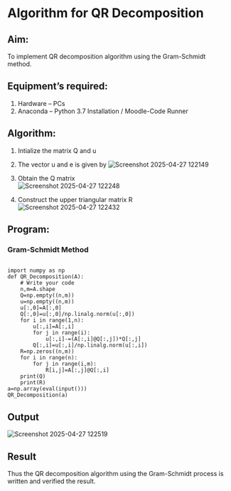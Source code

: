 # Algorithm for QR Decomposition
## Aim:
To implement QR decomposition algorithm using the Gram-Schmidt method.
## Equipment’s required:
1.	Hardware – PCs
2.	Anaconda – Python 3.7 Installation / Moodle-Code Runner
## Algorithm:
1.	Intialize the matrix Q and u
2.	The vector u and e is given by
![Screenshot 2025-04-27 122149](https://github.com/user-attachments/assets/28b9a640-091d-4ac7-8597-ce67aad2039b)
    
3.	Obtain the Q matrix   
![Screenshot 2025-04-27 122248](https://github.com/user-attachments/assets/83daffcc-2fb1-4f23-b971-34b58517ec33)

4.	Construct the upper triangular matrix R
 ![Screenshot 2025-04-27 122432](https://github.com/user-attachments/assets/d817b0da-41c0-44e4-8a96-64bf5e8c8152)




## Program:
### Gram-Schmidt Method
```

import numpy as np
def QR_Decomposition(A):
    # Write your code
    n,m=A.shape
    Q=np.empty((n,m))
    u=np.empty((n,m))
    u[:,0]=A[:,0]
    Q[:,0]=u[:,0]/np.linalg.norm(u[:,0])
    for i in range(1,n):
        u[:,i]=A[:,i]
        for j in range(i):
            u[:,i]-=(A[:,i]@Q[:,j])*Q[:,j]
        Q[:,i]=u[:,i]/np.linalg.norm(u[:,i])
    R=np.zeros((n,m))
    for i in range(n):
        for j in range(i,m):
            R[i,j]=A[:,j]@Q[:,i]
    print(Q)
    print(R)
a=np.array(eval(input()))
QR_Decomposition(a)

```

## Output

![Screenshot 2025-04-27 122519](https://github.com/user-attachments/assets/fa545563-8445-42a5-8d41-30eca5a38d5c)



## Result
Thus the QR decomposition algorithm using the Gram-Schmidt process is written and verified the result.
